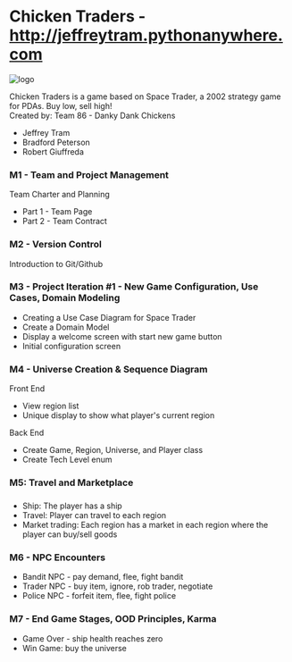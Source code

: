 # Chicken Traders - http://jeffreytram.pythonanywhere.com

![logo](https://i.imgur.com/wNmngXA.png)

Chicken Traders is a game based on Space Trader, a 2002 strategy game for PDAs. Buy low, sell high! <br/>
Created by: Team 86 - Danky Dank Chickens <br/>
<ul>
    <li>Jeffrey Tram</li>
    <li>Bradford Peterson</li>
    <li>Robert Giuffreda</li>
</ul>
<h3>M1 - Team and Project Management</h3>
Team Charter and Planning
<ul>
    <li>Part 1 - Team Page</li>
    <li>Part 2 - Team Contract</li>
</ul>
<h3>M2 - Version Control</h3>
Introduction to Git/Github
<h3>M3 - Project Iteration #1 - New Game Configuration, Use Cases, Domain Modeling</h3>
<ul>
    <li>Creating a Use Case Diagram for Space Trader</li>
    <li>Create a Domain Model</li>
    <li>Display a welcome screen with start new game button</li>
    <li>Initial configuration screen</li>
</ul>
<h3>M4 - Universe Creation & Sequence Diagram</h3>
Front End
<ul>
    <li>View region list</li>
    <li>Unique display to show what player's current region</li>
</ul>
Back End
<ul>
    <li>Create Game, Region, Universe, and Player class</li>
    <li>Create Tech Level enum</li>
</ul>
<h3>M5: Travel and Marketplace</h3>
<h3></h3>
<ul>
    <li>Ship: The player has a ship</li>
    <li>Travel: Player can travel to each region</li>
    <li>Market trading: Each region has a market in each region where the player can buy/sell goods</li>
</ul>
<h3>M6 - NPC Encounters</h3>
<ul>
    <li>Bandit NPC - pay demand, flee, fight bandit</li>
    <li>Trader NPC - buy item, ignore, rob trader, negotiate</li>
    <li>Police NPC - forfeit item, flee, fight police</li>
</ul>
<h3>M7 - End Game Stages, OOD Principles, Karma</h3>
<ul>
    <li>Game Over - ship health reaches zero</li>
    <li>Win Game: buy the universe</li>
</ul>
